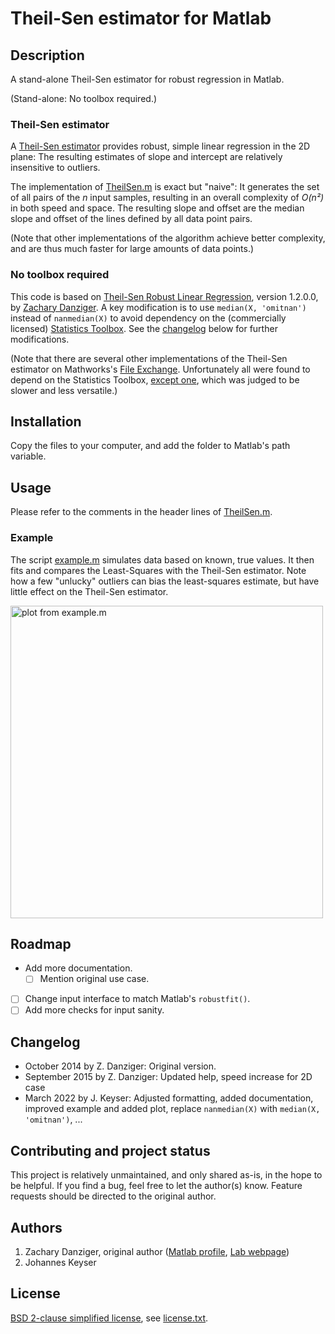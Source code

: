# Theil-Sen estimator for Matlab

## Description

A stand-alone Theil-Sen estimator for robust regression in Matlab.

(Stand-alone: No toolbox required.)

### Theil-Sen estimator

A [Theil-Sen estimator](https://en.wikipedia.org/wiki/Theil%E2%80%93Sen_estimator) provides robust, simple linear regression in the 2D plane:
The resulting estimates of slope and intercept are relatively insensitive to outliers.

The implementation of [TheilSen.m](TheilSen.m) is exact but "naive":
It generates the set of all pairs of the _n_ input samples, resulting in an overall complexity of _O(n²)_ in both speed and space.
The resulting slope and offset are the median slope and offset of the lines defined by all data point pairs.

(Note that other implementations of the algorithm achieve better complexity, and are thus much faster for large amounts of data points.)

### No toolbox required

This code is based on [Theil-Sen Robust Linear Regression](https://mathworks.com/matlabcentral/fileexchange/48294-theil-sen-robust-linear-regression), version 1.2.0.0, by [Zachary Danziger](https://mathworks.com/matlabcentral/profile/authors/1044524).
A key modification is to use `median(X, 'omitnan')` instead of `nanmedian(X)` to avoid dependency on the (commercially licensed) [Statistics Toolbox](https://mathworks.com/products/statistics.html).
See the [changelog](#changelog) below for further modifications.

(Note that there are several other implementations of the Theil-Sen estimator on Mathworks's [File Exchange](https://mathworks.com/matlabcentral/fileexchange).
Unfortunately all were found to depend on the Statistics Toolbox, [except one](https://mathworks.com/matlabcentral/fileexchange/43135-regression-utilities), which was judged to be slower and less versatile.)

## Installation

Copy the files to your computer, and add the folder to Matlab's path variable.

## Usage

Please refer to the comments in the header lines of [TheilSen.m](TheilSen.m).

### Example

The script [example.m](example.m) simulates data based on known, true values.
It then fits and compares the Least-Squares with the Theil-Sen estimator.
Note how a few "unlucky" outliers can bias the least-squares estimate, but have little effect on the Theil-Sen estimator.

<img src="example.svg" alt="plot from example.m" width=500px />

## Roadmap

- Add more documentation.
    - [ ] Mention original use case.
- [ ] Change input interface to match Matlab's `robustfit()`.
- [ ] Add more checks for input sanity.

## Changelog

- October 2014 by Z. Danziger: Original version.
- September 2015 by Z. Danziger: Updated help, speed increase for 2D case
- March 2022 by J. Keyser: Adjusted formatting, added documentation, improved example and added plot, replace `nanmedian(X)` with `median(X, 'omitnan')`, ...

## Contributing and project status

This project is relatively unmaintained, and only shared as-is, in the hope to be helpful.
If you find a bug, feel free to let the author(s) know.
Feature requests should be directed to the original author.

## Authors

1. Zachary Danziger, original author ([Matlab profile](https://de.mathworks.com/matlabcentral/profile/authors/1044524), [Lab webpage](https://anil.fiu.edu/))
2. Johannes Keyser

## License

[BSD 2-clause simplified license](https://en.wikipedia.org/wiki/BSD_licenses#2-clause_license_(%22Simplified_BSD_License%22_or_%22FreeBSD_License%22)), see [license.txt](license.txt).
